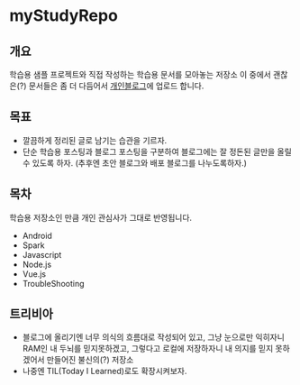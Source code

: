 # myStudyRepo
## 개요
학습용 샘플 프로젝트와 직접 작성하는 학습용 문서를 모아놓는 저장소
이 중에서 괜찮은(?) 문서들은 좀 더 다듬어서 [개인블로그](http://syung1104.blog.me)에 업로드 합니다.

## 목표
* 깔끔하게 정리된 글로 남기는 습관을 기르자.
* 단순 학습용 포스팅과 블로그 포스팅을 구분하여 블로그에는 잘 정돈된 글만을 올릴 수 있도록 하자. (추후엔 초안 블로그와 배포 블로그를 나누도록하자.)

## 목차
학습용 저장소인 만큼 개인 관심사가 그대로 반영됩니다.
* Android
* Spark
* Javascript
* Node.js
* Vue.js
* TroubleShooting

## 트리비아
* 블로그에 올리기엔 너무 의식의 흐름대로 작성되어 있고, 그냥 눈으로만 익히자니 RAM인 내 두뇌를 믿지못하겠고, 그렇다고 로컬에 저장하자니 내 의지를 믿지 못하겠어서 만들어진 불신의(?) 저장소
* 나중엔 TIL(Today I Learned)로도 확장시켜보자.
